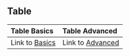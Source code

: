 ## Table

| Table Basics | Table Advanced     |
| :------------- | :------------- |
| Link to [Basics] | Link to [Advanced]|

[Basics]: https://developer.mozilla.org/en-US/docs/Learn/HTML/Tables/Basics
[Advanced]: https://developer.mozilla.org/en-US/docs/Learn/HTML/Tables/Advanced
